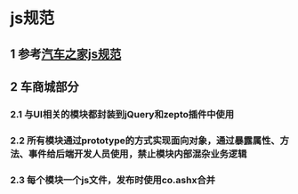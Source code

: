 # js规范
## 1 参考[汽车之家js规范](http://10.168.0.151/codeguide/es5/javascript-style-guide.html)
## 2 车商城部分
### 2.1 与UI相关的模块都封装到jQuery和zepto插件中使用
### 2.2 所有模块通过prototype的方式实现面向对象，通过暴露属性、方法、事件给后端开发人员使用，禁止模块内部混杂业务逻辑
### 2.3 每个模块一个js文件，发布时使用co.ashx合并
